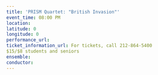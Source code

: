 ```yaml
---
title: 'PRISM Quartet: "British Invasion"'
event_time: 08:00 PM
location: 
latitude: 0
longitude: 0
performance_url: 
ticket_information_url: For tickets, call 212-864-5400
$15/$8 students and seniors
ensemble: 
conductor: 
---
```

